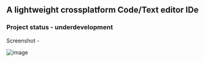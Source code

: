 ## A lightweight crossplatform Code/Text editor IDe

### Project status - underdevelopment

Screenshot -

![image](https://github.com/wishrohitv/CatxCode-ide/assets/126248971/6d39892d-17f9-46c7-a51e-0342999f26b4)
